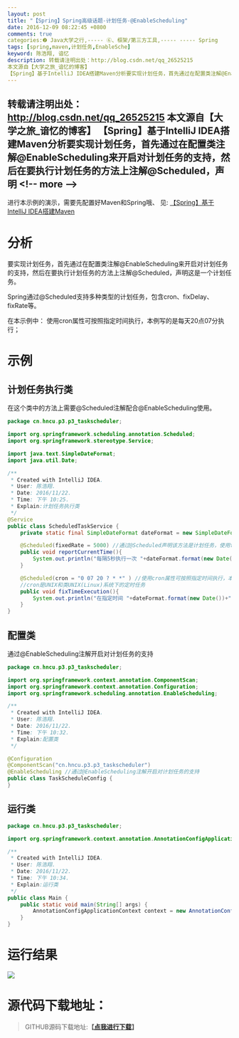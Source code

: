 ```yaml
---
layout: post
title: "【Spring】Spring高级话题-计划任务-@EnableScheduling"
date: 2016-12-09 08:22:45 +0800
comments: true
categories:❷ Java大学之行,----- ⑥、框架/第三方工具,----- ----- Spring
tags: [spring,maven,计划任务,EnableSche]
keyword: 陈浩翔, 谙忆
description: 转载请注明出处：http://blog.csdn.net/qq_26525215
本文源自【大学之旅_谙忆的博客】
【Spring】基于IntelliJ IDEA搭建Maven分析要实现计划任务，首先通过在配置类注解@EnableScheduling来开启对计划任务的支持，然后在要执行计划任务的方法上注解@Scheduled，声明 
---
```



转载请注明出处：http://blog.csdn.net/qq_26525215
本文源自【大学之旅_谙忆的博客】
【Spring】基于IntelliJ IDEA搭建Maven分析要实现计划任务，首先通过在配置类注解@EnableScheduling来开启对计划任务的支持，然后在要执行计划任务的方法上注解@Scheduled，声明
&#60;!-- more --&#62;
----------



进行本示例的演示，需要先配置好Maven和Spring哦、
见:
<a href="http://blog.csdn.net/qq_26525215/article/details/53010442" target='_blank'>【Spring】基于IntelliJ IDEA搭建Maven</a>

# 分析

要实现计划任务，首先通过在配置类注解@EnableScheduling来开启对计划任务的支持，然后在要执行计划任务的方法上注解@Scheduled，声明这是一个计划任务。

Spring通过@Scheduled支持多种类型的计划任务，包含cron、fixDelay、fixRate等。

在本示例中：
使用cron属性可按照指定时间执行，本例写的是每天20点07分执行；

# 示例

## 计划任务执行类

在这个类中的方法上需要@Scheduled注解配合@EnableScheduling使用。

```java
package cn.hncu.p3.p3_taskscheduler;

import org.springframework.scheduling.annotation.Scheduled;
import org.springframework.stereotype.Service;

import java.text.SimpleDateFormat;
import java.util.Date;

/**
 * Created with IntelliJ IDEA.
 * User: 陈浩翔.
 * Date: 2016/11/22.
 * Time: 下午 10:25.
 * Explain:计划任务执行类
 */
@Service
public class ScheduledTaskService {
    private static final SimpleDateFormat dateFormat = new SimpleDateFormat("HH:mm:ss");

    @Scheduled(fixedRate = 5000) //通过@Scheduled声明该方法是计划任务，使用fixedRate属性每隔固定时间执行
    public void reportCurrentTime(){
        System.out.println("每隔5秒执行一次 "+dateFormat.format(new Date()));
    }

    @Scheduled(cron = "0 07 20 ? * *" ) //使用cron属性可按照指定时间执行，本例指的是每天20点07分执行；
    //cron是UNIX和类UNIX(Linux)系统下的定时任务
    public void fixTimeExecution(){
        System.out.println("在指定时间 "+dateFormat.format(new Date())+" 执行");
    }
}

```

## 配置类

通过@EnableScheduling注解开启对计划任务的支持

```java
package cn.hncu.p3.p3_taskscheduler;

import org.springframework.context.annotation.ComponentScan;
import org.springframework.context.annotation.Configuration;
import org.springframework.scheduling.annotation.EnableScheduling;

/**
 * Created with IntelliJ IDEA.
 * User: 陈浩翔.
 * Date: 2016/11/22.
 * Time: 下午 10:32.
 * Explain:配置类
 */

@Configuration
@ComponentScan("cn.hncu.p3.p3_taskscheduler")
@EnableScheduling //通过@EnableScheduling注解开启对计划任务的支持
public class TaskScheduleConfig {
}

```

## 运行类

```java
package cn.hncu.p3.p3_taskscheduler;

import org.springframework.context.annotation.AnnotationConfigApplicationContext;

/**
 * Created with IntelliJ IDEA.
 * User: 陈浩翔.
 * Date: 2016/11/22.
 * Time: 下午 10:34.
 * Explain:运行类
 */
public class Main {
    public static void main(String[] args) {
        AnnotationConfigApplicationContext context = new AnnotationConfigApplicationContext(TaskScheduleConfig.class);
    }
}

```

# 运行结果

![](http://img.blog.csdn.net/20161209201152733)

# 源代码下载地址：
<blockquote cite='陈浩翔'>
GITHUB源码下载地址:<strong>【<a href='https://github.com/chenhaoxiang/Java/tree/master/springBoot/src/main/java/cn/hncu/p3/p3_taskscheduler' target='_blank'>点我进行下载</a>】</strong>
</blockquote>
